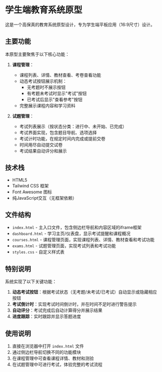 # 学生端教育系统原型

这是一个高保真的教育系统原型设计，专为学生端平板应用（16:9尺寸）设计。

## 主要功能

本原型主要聚焦于以下核心功能：

1. **课程管理**：
   - 课程列表、详情、教材查看、考卷查看功能
   - 动态考试按钮展示机制：
     - 无考题时不展示按钮
     - 有考题未考试时显示"考试"按钮
     - 已考试后显示"查看参考"按钮
   - 完整展示课程内容和学习资料

2. **试题管理**：
   - 考试列表展示（按状态分类：进行中、未开始、已完成）
   - 考试界面实现，包含题目导航、选项选择
   - 考试计时功能，在规定时间内完成或提前交卷
   - 时间用尽自动提交试卷
   - 考试结果自动评分和展示

## 技术栈

- HTML5
- Tailwind CSS 框架
- Font Awesome 图标
- 纯JavaScript交互（无框架依赖）

## 文件结构

- `index.html` - 主入口文件，包含侧边栏导航和内容区域的iframe框架
- `dashboard.html` - 学习主页/仪表盘，显示考试提醒和课程概况
- `courses.html` - 课程管理页面，实现课程列表、详情、教材查看和考试功能
- `exams.html` - 试题管理页面，实现考试列表和考试功能
- `styles.css` - 自定义样式表

## 特别说明

系统实现了以下关键功能：

1. **动态考试按钮**：根据考试状态（无考题/未考试/已考试）自动显示或隐藏相应按钮
2. **考试倒计时**：实现考试时间倒计时，并在时间不足时进行警告提示
3. **自动评分**：考试完成后自动计算得分并展示结果
4. **进度跟踪**：实时跟踪并显示答题进度

## 使用说明

1. 直接在浏览器中打开 `index.html` 文件
2. 通过侧边栏导航切换不同的功能模块
3. 在课程管理中可查看课程详情、教材和测验
4. 在试题管理中可进行考试，体验完整的考试流程 